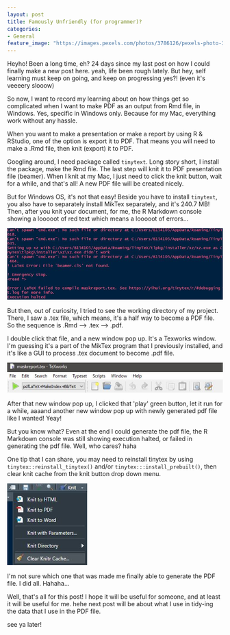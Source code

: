 ```yaml
---
layout: post
title: Famously Unfriendly (for programmer)?
categories:
- General
feature_image: "https://images.pexels.com/photos/3786126/pexels-photo-3786126.jpeg?auto=compress&cs=tinysrgb&dpr=2&h=750&w=1260"
---
```


Heyho! Been a long time, eh? 24 days since my last post on how I could finally make a new post here. yeah, life been rough lately. But hey, self learning must keep on going, and keep on progressing yes?! (even it's veeeery slooow)

So now, I want to record my learning about on how things get so complicated when I want to make PDF as an output from Rmd file, in Windows. Yes, specific in Windows only. Because for my Mac, everything work without any hassle.

When you want to make a presentation or make a report by using R & RStudio, one of the option is export it to PDF. That means you will need to make a .Rmd file, then knit (export) it to PDF.

Googling around, I need package called `tinytext`. Long story short, I install the package, make the Rmd file. The last step will knit it to PDF presentation file (beamer). When I knit at my Mac, I just need to click the knit button, wait for a while, and that's all! A new PDF file will be created nicely.

But for Windows OS, it's not that easy! Beside you have to install `tinytext`, you also have to separately install MikTex separately, and it's 240.7 MB! Then, after you knit your document, for me, the R Markdown console showing a looooot of red text which means a looooot of errors...

![](pictures/tinytex%20error.JPG)

But then, out of curiosity, I tried to see the working directory of my project. There, I saw a .tex file, which means, it's a half way to become a PDF file. So the sequence is .Rmd --\> .tex --\> .pdf.

I double click that file, and a new window pop up. It's a Texworks window. I'm guessing it's a part of the MikTex program that I previously installed, and it's like a GUI to process .tex document to become .pdf file.

![](pictures/texworks.JPG)

After that new window pop up, I clicked that 'play' green button, let it run for a while, aaaand another new window pop up with newly generated pdf file like I wanted! Yeay!

But you know what? Even at the end I could generate the pdf file, the R Markdown console was still showing execution halted, or failed in generating the pdf file. Well, who cares? haha

One tip that I can share, you may need to reinstall tinytex by using `tinytex::reinstall_tinytex()` and/or `tinytex:::install_prebuilt()`, then clear knit cache from the knit button drop down menu.

![](pictures/clear%20knit%20cache.JPG)

I'm not sure which one that was made me finally able to generate the PDF file. I did all. Hahaha...

Well, that's all for this post! I hope it will be useful for someone, and at least it will be useful for me. hehe
next post will be about what I use in tidy-ing the data that I use in the PDF file.

see ya later!
